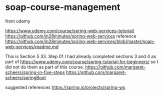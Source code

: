 # soap-course-management

from udemy 

https://www.udemy.com/course/spring-web-services-tutorial/
https://github.com/in28minutes/spring-web-services
reference   https://github.com/in28minutes/spring-web-services/blob/master/soap-web-services/readme.md

This is Section 5 33. Step 01
I had already completed sections 3 and 4 as part of https://www.udemy.com/course/spring-tutorial-for-beginners/
so I did not do them as part of this course.
https://github.com/margaret-scheers/spring-in-five-steps
https://github.com/margaret-scheers/springBoot

suggested references
https://spring.io/projects/spring-ws
